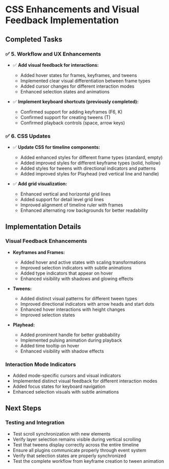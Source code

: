 # CSS Enhancements and Visual Feedback Implementation

## Completed Tasks

### ✅ 5. Workflow and UX Enhancements

- ✅ **Add visual feedback for interactions:**
  - Added hover states for frames, keyframes, and tweens
  - Implemented clear visual differentiation between frame types
  - Added cursor changes for different interaction modes
  - Enhanced selection states and animations

- ✅ **Implement keyboard shortcuts (previously completed):**
  - Confirmed support for adding keyframes (F6, K)
  - Confirmed support for creating tweens (T)
  - Confirmed playback controls (space, arrow keys)

### ✅ 6. CSS Updates

- ✅ **Update CSS for timeline components:**
  - Added enhanced styles for different frame types (standard, empty)
  - Added improved styles for different keyframe types (solid, hollow)
  - Added styles for tweens with directional indicators and patterns
  - Added improved styles for Playhead (red vertical line and handle)

- ✅ **Add grid visualization:**
  - Enhanced vertical and horizontal grid lines
  - Added support for detail level grid lines
  - Improved alignment of timeline ruler with frames
  - Enhanced alternating row backgrounds for better readability

## Implementation Details

### Visual Feedback Enhancements

- **Keyframes and Frames:**
  - Added hover and active states with scaling transformations
  - Improved selection indicators with subtle animations
  - Added type indicators that appear on hover
  - Enhanced visibility with shadows and glowing effects

- **Tweens:**
  - Added distinct visual patterns for different tween types
  - Improved directional indicators with arrow heads and start dots
  - Enhanced hover interactions with height changes
  - Improved selection states

- **Playhead:**
  - Added prominent handle for better grabbability
  - Implemented pulsing animation during playback
  - Added time tooltip on hover
  - Enhanced visibility with shadow effects

### Interaction Mode Indicators

- Added mode-specific cursors and visual indicators
- Implemented distinct visual feedback for different interaction modes
- Added focus states for keyboard navigation
- Enhanced selection visuals with subtle animations

## Next Steps

### Testing and Integration

- Test scroll synchronization with new elements
- Verify layer selection remains visible during vertical scrolling
- Test that tweens display correctly across the entire timeline
- Ensure all plugins communicate properly through event system
- Verify that selection states are properly synchronized
- Test the complete workflow from keyframe creation to tween animation
